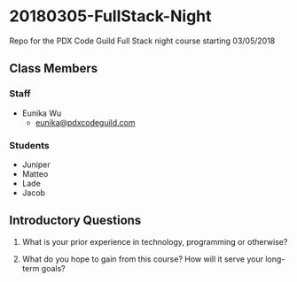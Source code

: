 # 20180305-FullStack-Night
Repo for the PDX Code Guild Full Stack night course starting 03/05/2018

## Class Members

### Staff

- Eunika Wu
    - eunika@pdxcodeguild.com

### Students

- Juniper
- Matteo
- Lade
- Jacob


## Introductory Questions

1. What is your prior experience in technology, programming or otherwise?

2. What do you hope to gain from this course? How will it serve your long-term goals?




